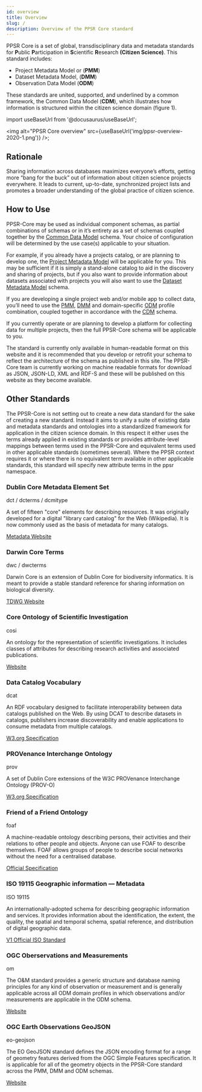 ```yaml
---
id: overview
title: Overview
slug: /
description: Overview of the PPSR Core standard
---
```


PPSR Core is a set of global, transdisciplinary data and metadata standards for **P**ublic **P**articipation in **S**cientific **R**esearch **(Citizen Science)**. This standard includes: 
- Project Metadata Model or (**PMM**)
- Dataset Metadata Model, (**DMM**)
- Observation Data Model (**ODM**)

These standards are united, supported, and underlined by a common framework, the Common Data Model (**CDM**), which illustrates how information is structured within the citizen science domain (figure 1).

import useBaseUrl from '@docusaurus/useBaseUrl';

<img
  alt="PPSR Core overview"
src={useBaseUrl('img/ppsr-overview-2020-1.png')}
/>;

## Rationale

Sharing information across databases maximizes everyone’s efforts, getting more “bang for the buck” out of information about citizen science projects everywhere. It leads to current, up-to-date, synchronized project lists and promotes a broader understanding of the global practice of citizen science.

## How to Use
PPSR-Core  may be used as individual component schemas, as partial combinations of schemas or in it’s entirety as a set of schemas coupled together by the [Common Data Model](common.md) schema. Your choice of configuration will be determined by the use case(s) applicable to your situation. 

For example, if you already have a projects catalog, or are planning to develop one, the [Project Metadata Model](project/overview.md) will be applicable for you. This may be sufficient if it is simply a stand-alone catalog to aid in the discovery and sharing of projects, but if you also want to provide information about datasets associated with projects you will also want to use the [Dataset Metadata Model](dataset.md) schema.

If you are developing a single project web and/or mobile app to collect data, you’ll need to use the [PMM](project/overview.md), [DMM](dataset.md) and domain-specific [ODM](observation.md) profile combination, coupled together in accordance with the [CDM](common.md) schema.

If you currently operate or are planning to develop a platform for collecting data for multiple projects, then the full PPSR-Core schema will be applicable to you.

The standard is currently only available in human-readable format on this website and it is recommended that you develop or retrofit your schema to reflect the architecture of the schema as published in this site. The PPSR-Core team is currently working on machine readable formats for download as JSON, JSON-LD, XML and RDF-S and these will be published on this website as they become available.


## Other Standards

The PPSR-Core is not setting out to create a new data standard for the sake of creating a new standard. Instead it aims to unify a suite of existing data and metadata standards and ontologies into a standardized framework for application in the citizen science domain. In this respect it either uses the terms already applied in existing standards or provides attribute-level mappings between terms used in the PPSR-Core and equivalent terms used in other applicable standards (sometimes several). Where the PPSR context requires it or where there is no equivalent term available in other applicable standards, this standard will specify new attribute terms in the ppsr namespace.


  <div class="row margin-top--lg">
    <div class="col col--6 margin-bottom--lg">
      <div className="card card--full-height shadow--tl">
        <div className="card__body">
          <h3 className="margin--none">Dublin Core Metadata Element Set</h3>
          <div className="margin-bottom--md text--bold text--primary">
            dct / dcterms / dcmitype
          </div>
          <p>A set of fifteen "core" elements for describing resources. It was originally developed for a digital "library card catalog" for the Web (Wikipedia). It is now commonly used as the basis of metadata for many catalogs.</p>
        </div>
        <div  className="card__footer">
          <a class="button button--outline button--info"
          target="_blank"
          href="https://dublincore.org/specifications/dublin-core/dcmi-terms/"
          >
            Metadata Website
          </a>
        </div>
      </div>    
    </div>
    <div class="col col--6 margin-bottom--lg">
      <div className="card card--full-height shadow--tl">
        <div className="card__body">
          <h3 className="margin--none">Darwin Core Terms</h3>
          <div className="margin-bottom--md text--bold text--primary">
            dwc / dwcterms
          </div>
          <p>Darwin Core is an extension of Dublin Core for biodiversity informatics. It is meant to provide a stable standard reference for sharing information on biological diversity.</p>
        </div>
        <div  className="card__footer">
          <a class="button button--outline button--info"
          target="_blank"
          href="http://rs.tdwg.org/dwc/terms.htm"
          >
            TDWG Website
          </a>
        </div>
      </div>    
    </div>
    <div class="col col--6 margin-bottom--lg">
      <div className="card card--full-height shadow--tl">
        <div className="card__body">
          <h3 className="margin--none">Core Ontology of Scientific Investigation</h3>
          <div className="margin-bottom--md text--bold text--primary">
            cosi
          </div>
          <p>An ontology for the representation of scientific investigations. It includes classes of attributes for describing research activities and associated publications.</p>
        </div>
        <div  className="card__footer">
          <a class="button button--outline button--info"
          target="_blank"
          href="http://oneo.net/cosi"
          >
            Website
          </a>
        </div>
      </div>    
    </div>
    <div class="col col--6 margin-bottom--lg">
      <div className="card card--full-height shadow--tl">
        <div className="card__body">
          <h3 className="margin--none">Data Catalog Vocabulary</h3>
          <div className="margin-bottom--md text--bold text--primary">
            dcat
          </div>
          <p>An RDF vocabulary designed to facilitate interoperability between data catalogs published on the Web. By using DCAT to describe datasets in catalogs, publishers increase discoverability and enable applications to consume metadata from multiple catalogs.</p>
        </div>
        <div  className="card__footer">
          <a class="button button--outline button--info"
          target="_blank"
          href="https://www.w3.org/TR/vocab-dcat/"
          >
            W3.org Specification
          </a>
        </div>
      </div>    
    </div>
    <div class="col col--6 margin-bottom--lg">
      <div className="card card--full-height shadow--tl">
        <div className="card__body">
          <h3 className="margin--none">PROVenance Interchange Ontology </h3>
          <div className="margin-bottom--md text--bold text--primary">
            prov
          </div>
          <p>A set of Dublin Core extensions of the W3C PROVenance Interchange Ontology (PROV-O) </p>
        </div>
        <div  className="card__footer">
          <a class="button button--outline button--info"
          target="_blank"
          href="https://www.w3.org/ns/prov"
          >
            W3.org Specification
          </a>
        </div>
      </div>    
    </div>
    <div class="col col--6 margin-bottom--lg">
      <div className="card card--full-height shadow--tl">
        <div className="card__body">
          <h3 className="margin--none">Friend of a Friend Ontology</h3>
          <div className="margin-bottom--md text--bold text--primary">
            foaf
          </div>
          <p>A machine-readable ontology describing persons, their activities and their relations to other people and objects. Anyone can use FOAF to describe themselves. FOAF allows groups of people to describe social networks without the need for a centralised database. 
          </p>
        </div>
        <div  className="card__footer">
          <a class="button button--outline button--info"
          target="_blank"
          href="http://xmlns.com/foaf/0.1/"
          >
            Official Specification
          </a>
        </div>
      </div>    
    </div>
    <div class="col col--6 margin-bottom--lg">
      <div className="card card--full-height shadow--tl">
        <div className="card__body">
          <h3 className="margin--none">ISO 19115 Geographic information — Metadata</h3>
          <div className="margin-bottom--md text--bold text--primary">
            ISO 19115
          </div>
          <p>
          An internationally-adopted schema for describing geographic information and services. It provides information about the identification, the extent, the quality, the spatial and temporal schema, spatial reference, and distribution of digital geographic data.  
          </p>
        </div>
        <div  className="card__footer">
          <a class="button button--outline button--info"
          target="_blank"
          href="https://www.iso.org/obp/ui/#iso:std:iso:19115:ed-1:v1:en"
          >
            V1 Official ISO Standard
          </a>
        </div>
      </div>    
    </div>
    <div class="col col--6 margin-bottom--lg">
      <div className="card card--full-height shadow--tl">
        <div className="card__body">
          <h3 className="margin--none"> OGC Oberservations and Measurements</h3>
          <div className="margin-bottom--md text--bold text--primary">
          om
          </div>
          <p>The O&M standard provides a generic structure and database naming principles for any kind of observation or measurement and is generally applicable across all ODM domain profiles in which observations and/or measurements are applicable in the ODM schema.</p>
        </div>
        <div  className="card__footer">
          <a class="button button--outline button--info"
          target="_blank"
          href="https://www.ogc.org/standards/om/"
          >
            Website
          </a>
        </div>
      </div>    
    </div>
      <div class="col col--6 margin-bottom--lg">
      <div className="card card--full-height shadow--tl">
        <div className="card__body">
          <h3 className="margin--none"> OGC Earth Observations GeoJSON</h3>
          <div className="margin-bottom--md text--bold text--primary">
          eo-geojson
          </div>
          <p>The EO GeoJSON standard defines the JSON encoding format for a range of geometry features derived from the OGC Simple Features specification. It is applicable for all of the geometry objects in the PPSR-Core standard across the PMM, DMM and ODM schemas.</p>
        </div>
        <div  className="card__footer">
          <a class="button button--outline button--info"
          target="_blank"
          href="https://www.ogc.org/standards/eo-geojson"
          >
            Website
          </a>
        </div>
      </div>    
    </div>
  </div>
